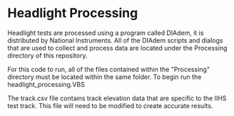 # Headlight Processing
Headlight tests are processed using a program called DIAdem, it is distributed by National Instruments. All of the DIAdem scripts and dialogs that are used to collect and process data are located under the Processing directory of this repository.

For this code to run, all of the files contained within the "Processing" directory must be located within the same folder. To begin run the headlight_processing.VBS

The track.csv file contains track elevation data that are specific to the IIHS test track. This file will need to be modified to create accurate results.
